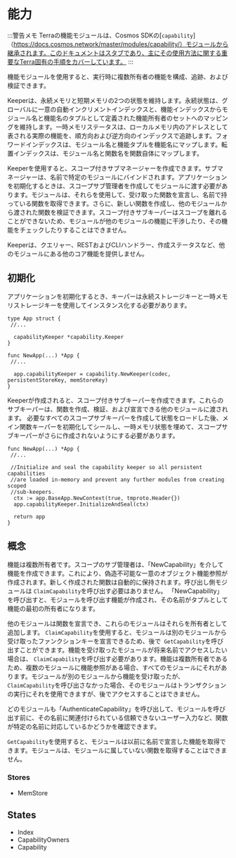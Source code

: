 # 能力

:::警告メモ
Terraの機能モジュールは、Cosmos SDKの[`capability`]（https://docs.cosmos.network/master/modules/capability/）モジュールから継承されます。このドキュメントはスタブであり、主にその使用方法に関する重要なTerra固有の手順をカバーしています。
:::

機能モジュールを使用すると、実行時に複数所有者の機能を構成、追跡、および検証できます。

Keeperは、永続メモリと短期メモリの2つの状態を維持します。永続状態は、グローバルに一意の自動インクリメントインデックスと、機能インデックスからモジュール名と機能名のタプルとして定義された機能所有者のセットへのマッピングを維持します。一時メモリステータスは、ローカルメモリ内のアドレスとして表される実際の機能を、順方向および逆方向のインデックスで追跡します。フォワードインデックスは、モジュール名と機能タプルを機能名にマップします。転置インデックスは、モジュール名と関数名を関数自体にマップします。

Keeperを使用すると、スコープ付きサブマネージャーを作成できます。サブマネージャーは、名前で特定のモジュールにバインドされます。アプリケーションを初期化するときは、スコープサブ管理者を作成してモジュールに渡す必要があります。モジュールは、それらを使用して、受け取った関数を宣言し、名前で持っている関数を取得できます。さらに、新しい関数を作成し、他のモジュールから渡された関数を検証できます。スコープ付きサブキーパーはスコープを離れることができないため、モジュールが他のモジュールの機能に干渉したり、その機能をチェックしたりすることはできません。

Keeperは、クエリャー、RESTおよびCLIハンドラー、作成ステータスなど、他のモジュールにある他のコア機能を提供しません。

## 初期化

アプリケーションを初期化するとき、キーパーは永続ストレージキーと一時メモリストレージキーを使用してインスタンス化する必要があります。

```
type App struct {
 //...

  capabilityKeeper *capability.Keeper
}

func NewApp(...) *App {
 //...

  app.capabilityKeeper = capability.NewKeeper(codec, persistentStoreKey, memStoreKey)
}
```

Keeperが作成されると、スコープ付きサブキーパーを作成できます。これらのサブキーパーは、関数を作成、検証、および宣言できる他のモジュールに渡されます。 必要なすべてのスコープサブキーパーを作成して状態をロードした後、メイン関数キーパーを初期化してシールし、一時メモリ状態を埋めて、スコープサブキーパーがさらに作成されないようにする必要があります。

```
func NewApp(...) *App {
 //...

 //Initialize and seal the capability keeper so all persistent capabilities
 //are loaded in-memory and prevent any further modules from creating scoped
 //sub-keepers.
  ctx := app.BaseApp.NewContext(true, tmproto.Header{})
  app.capabilityKeeper.InitializeAndSeal(ctx)

  return app
}
```

## 概念

機能は複数所有者です。スコープのサブ管理者は、「NewCapability」を介して機能を作成できます。これにより、偽造不可能な一意のオブジェクト機能参照が作成されます。新しく作成された関数は自動的に保持されます。呼び出し側モジュールは `ClaimCapability`を呼び出す必要はありません。 「NewCapability」を呼び出すと、モジュールを呼び出す機能が作成され、その名前がタプルとして機能の最初の所有者になります。

他のモジュールは関数を宣言でき、これらのモジュールはそれらを所有者として追加します。 `ClaimCapability`を使用すると、モジュールは別のモジュールから受け取ったファンクションキーを宣言できるため、後で` GetCapability`を呼び出すことができます。機能を受け取ったモジュールが将来名前でアクセスしたい場合は、 `ClaimCapability`を呼び出す必要があります。機能は複数所有者であるため、複数のモジュールに機能参照がある場合、すべてのモジュールにそれがあります。モジュールが別のモジュールから機能を受け取ったが、 `ClaimCapability`を呼び出さなかった場合、そのモジュールはトランザクションの実行にそれを使用できますが、後でアクセスすることはできません。

どのモジュールも「AuthenticateCapability」を呼び出して、モジュールを呼び出す前に、その名前に関連付けられている信頼できないユーザー入力など、関数が特定の名前に対応しているかどうかを確認できます。

`GetCapability`を使用すると、モジュールは以前に名前で宣言した機能を取得できます。モジュールは、モジュールに属していない関数を取得することはできません。

### Stores

- MemStore

## States

- Index
- CapabilityOwners
- Capability
